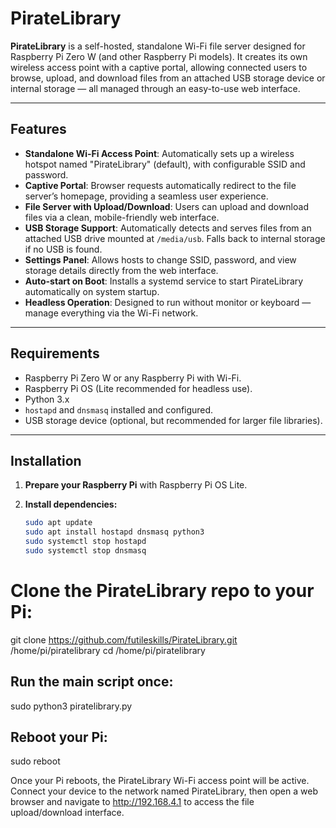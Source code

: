 # PirateLibrary

**PirateLibrary** is a self-hosted, standalone Wi-Fi file server designed for Raspberry Pi Zero W (and other Raspberry Pi models). It creates its own wireless access point with a captive portal, allowing connected users to browse, upload, and download files from an attached USB storage device or internal storage — all managed through an easy-to-use web interface.

---

## Features

- **Standalone Wi-Fi Access Point**: Automatically sets up a wireless hotspot named "PirateLibrary" (default), with configurable SSID and password.
- **Captive Portal**: Browser requests automatically redirect to the file server’s homepage, providing a seamless user experience.
- **File Server with Upload/Download**: Users can upload and download files via a clean, mobile-friendly web interface.
- **USB Storage Support**: Automatically detects and serves files from an attached USB drive mounted at `/media/usb`. Falls back to internal storage if no USB is found.
- **Settings Panel**: Allows hosts to change SSID, password, and view storage details directly from the web interface.
- **Auto-start on Boot**: Installs a systemd service to start PirateLibrary automatically on system startup.
- **Headless Operation**: Designed to run without monitor or keyboard — manage everything via the Wi-Fi network.

---

## Requirements

- Raspberry Pi Zero W or any Raspberry Pi with Wi-Fi.
- Raspberry Pi OS (Lite recommended for headless use).
- Python 3.x
- `hostapd` and `dnsmasq` installed and configured.
- USB storage device (optional, but recommended for larger file libraries).

---

## Installation

1. **Prepare your Raspberry Pi** with Raspberry Pi OS Lite.

2. **Install dependencies:**
   ```bash
   sudo apt update
   sudo apt install hostapd dnsmasq python3
   sudo systemctl stop hostapd
   sudo systemctl stop dnsmasq

# Clone the PirateLibrary repo to your Pi:
git clone https://github.com/futileskills/PirateLibrary.git /home/pi/piratelibrary
cd /home/pi/piratelibrary

## Run the main script once:
sudo python3 piratelibrary.py


## Reboot your Pi:
sudo reboot

Once your Pi reboots, the PirateLibrary Wi-Fi access point will be active. Connect your device to the network named PirateLibrary, then open a web browser and navigate to http://192.168.4.1 to access the file upload/download interface.


